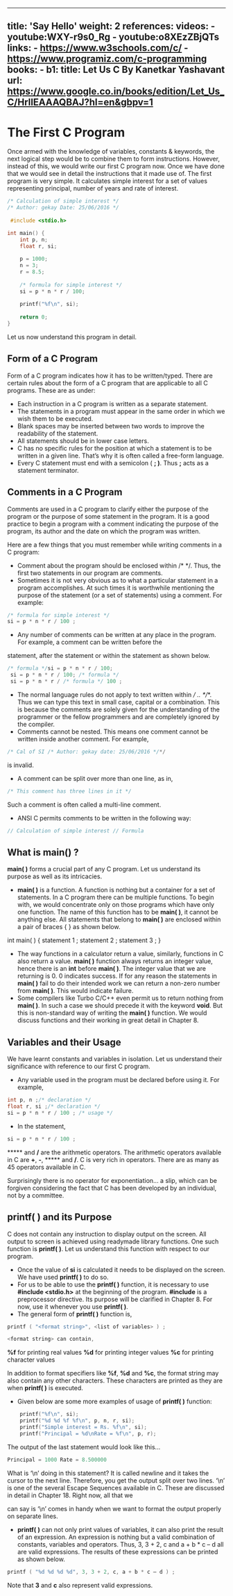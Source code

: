 
---
title: 'Say Hello'
weight: 2
references:
    videos:
        - youtube:WXY-r9s0_Rg
        - youtube:o8XEzZBjQTs
    links:
        - https://www.w3schools.com/c/
        - https://www.programiz.com/c-programming
    books:
        - b1:
            title: Let Us C By Kanetkar Yashavant 
            url: https://www.google.co.in/books/edition/Let_Us_C/HrlIEAAAQBAJ?hl=en&gbpv=1
---


# The First C Program

Once armed with the knowledge of variables, constants & keywords, the next logical step would be to combine them to form instructions. However, instead of this, we would write our first C program now. Once we have done that we would see in detail the instructions that it made use of. The first program is very simple. It calculates simple interest for a set of values representing principal, number of years and rate of interest.
```c
/* Calculation of simple interest */
/* Author: gekay Date: 25/06/2016 */
 
 #include <stdio.h>

int main() {
    int p, n;
    float r, si;
    
    p = 1000;
    n = 3;
    r = 8.5;
    
    /* formula for simple interest */
    si = p * n * r / 100;
    
    printf("%f\n", si);
    
    return 0;
}

```
Let us now understand this program in detail.

## Form of a C Program

Form of a C program indicates how it has to be written/typed. There are certain rules about the form of a C program that are applicable to all C programs. These are as under:
- Each instruction in a C program is written as a separate statement.
- The statements in a program must appear in the same order in which we wish them to be executed.
- Blank spaces may be inserted between two words to improve the readability of the statement.
- All statements should be in lower case letters.
- C has no specific rules for the position at which a statement is to be written in a given line. That’s why it is often called a free-form language.
- Every C statement must end with a semicolon ( **; )**. Thus **;** acts as a statement terminator.

## Comments in a C Program

Comments are used in a C program to clarify either the purpose of the program or the purpose of some statement in the program. It is a good practice to begin a program with a comment indicating the purpose of the program, its author and the date on which the program was written.

Here are a few things that you must remember while writing comments in a C program:
- Comment about the program should be enclosed within /* */. Thus, the first two statements in our program are comments.
- Sometimes it is not very obvious as to what a particular statement in a program accomplishes. At such times it is worthwhile mentioning the purpose of the statement (or a set of statements) using a comment. For example:
```c
/* formula for simple interest */
si = p * n * r / 100 ;
```
- Any number of comments can be written at any place in the program. For example, a comment can be written before the

statement, after the statement or within the statement as shown below.
```c
/* formula */si = p * n * r / 100;
 si = p * n * r / 100; /* formula */
 si = p * n * r / /* formula */ 100 ;
```
- The normal language rules do not apply to text written within **/* .. */**. Thus we can type this text in small case, capital or a combination. This is because the comments are solely given for the understanding of the programmer or the fellow programmers and are completely ignored by the compiler.
- Comments cannot be nested. This means one comment cannot be written inside another comment. For example,
```c
/* Cal of SI /* Author: gekay date: 25/06/2016 */*/
```

is invalid.
- A comment can be split over more than one line, as in,
```c
/* This comment has three lines in it */
```

Such a comment is often called a multi-line comment.
- ANSI C permits comments to be written in the following way:
```c
// Calculation of simple interest // Formula
```
## What is main() ?


**main( )** forms a crucial part of any C program. Let us understand its purpose as well as its intricacies.
- **main( )** is a function. A function is nothing but a container for a set of statements. In a C program there can be multiple functions. To begin with, we would concentrate only on those programs which have only one function. The name of this function has to be **main( )**, it cannot be anything else. All statements that belong to **main( )** are enclosed within a pair of braces { } as shown below.

int main( ) { statement 1 ; statement 2 ; statement 3 ; }
- The way functions in a calculator return a value, similarly, functions in C also return a value. **main( )** function always returns an integer value, hence there is an **int** before **main( )**. The integer value that we are returning is 0. 0 indicates success. If for any reason the statements in **main( )** fail to do their intended work we can return a non-zero number from **main( )**. This would indicate failure.
- Some compilers like Turbo C/C++ even permit us to return nothing from **main( )**. In such a case we should precede it with the keyword **void**. But this is non-standard way of writing the **main( )** function. We would discuss functions and their working in great detail in Chapter 8.

## Variables and their Usage

We have learnt constants and variables in isolation. Let us understand their significance with reference to our first C program.
- Any variable used in the program must be declared before using it. For example,
```c
int p, n ;/* declaration */
float r, si ;/* declaration */
si = p * n * r / 100 ; /* usage */
```
- In the statement,
```c
si = p * n * r / 100 ;
```
***** and **/** are the arithmetic operators. The arithmetic operators available in C are **+**, **\-**, ***** and **/**. C is very rich in operators. There are as many as 45 operators available in C.

Surprisingly there is no operator for exponentiation... a slip, which can be forgiven considering the fact that C has been developed by an individual, not by a committee.

## printf( ) and its Purpose

C does not contain any instruction to display output on the screen. All output to screen is achieved using readymade library functions. One such function is **printf(** **)**. Let us understand this function with respect to our program.
- Once the value of **si** is calculated it needs to be displayed on the screen. We have used **printf( )** to do so.
- For us to be able to use the **printf( )** function, it is necessary to use **#include <stdio.h>** at the beginning of the program. **#include** is a preprocessor directive. Its purpose will be clarified in Chapter 8. For now, use it whenever you use **printf( )**.
- The general form of **printf( )** function is,
```c
printf ( "<format string>", <list of variables> ) ;

<format string> can contain,
```
**%f** for printing real values **%d** for printing integer values **%c** for printing character values

In addition to format specifiers like **%f**, **%d** and **%c**, the format string may also contain any other characters. These characters are printed as they are when **printf( )** is executed.
- Given below are some more examples of usage of **printf( )** function:
```c
    printf("%f\n", si);
    printf("%d %d %f %f\n", p, n, r, si);
    printf("Simple interest = Rs. %f\n", si);
    printf("Principal = %d\nRate = %f\n", p, r);
```
The output of the last statement would look like this...
```c
Principal = 1000 Rate = 8.500000
```
What is ‘\\n’ doing in this statement? It is called newline and it takes the cursor to the next line. Therefore, you get the output split over two lines. ‘\\n’ is one of the several Escape Sequences available in C. These are discussed in detail in Chapter 18. Right now, all that we

can say is ‘\\n’ comes in handy when we want to format the output properly on separate lines.
- **printf(** **)** can not only print values of variables, it can also print the result of an expression. An expression is nothing but a valid combination of constants, variables and operators. Thus, 3, 3 + 2, c and a + b * c – d all are valid expressions. The results of these expressions can be printed as shown below.
```c
printf ( "%d %d %d %d", 3, 3 + 2, c, a + b * c – d ) ;
```
Note that **3** and **c** also represent valid expressions.
